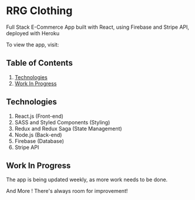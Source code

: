 # RRG Clothing

Full Stack E-Commerce App built with React, using Firebase and Stripe API, deployed with Heroku

To view the app, visit:

## Table of Contents

1. [Technologies](#technologies)
2. [Work In Progress](#work-in-progress)

## Technologies

1. React.js (Front-end)
2. SASS and Styled Components (Styling)
3. Redux and Redux Saga (State Management)
4. Node.js (Back-end)
5. Firebase (Database)
6. Stripe API

## Work In Progress

The app is being updated weekly, as more work needs to be done.

And More ! There's always room for improvement!
